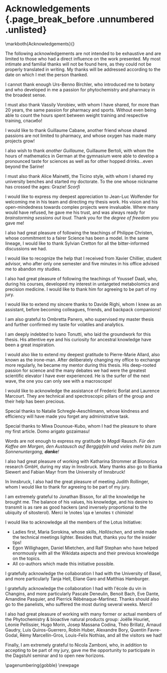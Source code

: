 # Acknowledgements {.page_break_before .unnumbered .unlisted}
\markboth{Acknowledgements}{}

The following acknowledgements are not intended to be exhaustive and are limited to those who had a direct influence on the work presented.
My most intimate and familial thanks will not be found here, as they could not be properly translated in writing.
My thanks will be addressed according to the date on which I met the person thanked.

I cannot thank enough Urs-Benno Birchler, who introduced me to botany and who developed in me a passion for phytochemistry and pharmacy in the broadest sense.

I must also thank Vassily Vorobiev, with whom I have shared, for more than 20 years, the same passion for pharmacy and sports.
Without even being able to count the hours spent between weight training and respective training, спасибо!

I would like to thank Guillaume Cabane, another friend whose shared passions are not limited to pharmacy, and whose oxygen has made many projects grow!

I also wish to thank *another Guillaume*, Guillaume Bertoli, with whom the hours of mathematics in German at the gymnasium were able to develop a pronounced taste for sciences as well as for other hopped drinks...even beyond the Sarine!

I must also thank Alice Mainetti, the Ticino style, with whom I shared my university benches and started my doctorate.
To the one whose nickname has crossed the ages: Grazie! *Scorfi*

I would like to express my deepest appreciation to Jean-Luc Wolfender for welcoming me in his team and directing my thesis work.
His vision and his open-mindedness towards complex projects were invaluable.
Where many would have refused, he gave me his trust, and was always ready for *brainstorming sessions out loud*.
Thank you for the *degree of freedom* you gave me!

I also had great pleasure of following the teachings of Philippe Christen, whose commitment to a fairer Science has been a model.
In the same lineage, I would like to thank Sylvian Cretton for all the bitter-informed discussions we had.

I would like to recognize the help that I received from Xavier Chillier, student advisor, who after only one semester and five minutes in his office advised me to abandon my studies.

I also had great pleasure of following the teachings of Youssef Daali, who, during his courses, developed my interest in untargeted metabolomics and precision medicine.
I would like to thank him for agreeing to be part of my jury.

I would like to extend my sincere thanks to Davide Righi, whom I knew as an assistant, before becoming colleagues, friends, and backpack companions!

I am also grateful to Ombretta Panero, who supervised my master thesis and further confirmed my taste for volatiles and analytics.

I am deeply indebted to Ivano Tonutti, who laid the groundwork for this thesis.
His attentive eye and his curiosity for ancestral knowledge have been a great inspiration.

I would also like to extend my deepest gratitude to Pierre-Marie Allard, also known as the irone-man.
After deliberately changing my office to exchange more regularly, he became my mentor during this thesis.
His deep-rooted passion for science and the many debates we had were the greatest scientific elevator I have ever experienced.
He is the surfer of the next wave, the one you can only see with a macroscope!

I would like to acknowledge the assistance of Frederic Borlat and Laurence Marcourt.
They are technical and spectroscopic pillars of the group and their help has been precious.

Special thanks to Natalie Schregle-Aeschlimann, whose kindness and efficiency will have made you forget any administrative task.

Special thanks to Miwa Dounoue-Kubo, whom I had the pleasure to share my first article.
Domo arigato gozaimasu!

Words are not enough to express my gratitude to *Magdi* Rausch.
*Für den Kaffee am Morgen, den Austausch auf Berggipfeln und vieles mehr bis zum Sonnenuntergang, **danke**!*

I also had great pleasure of working with Katharina Strommer at Bionorica research GmbH, during my stay in Innsbruck.
Many thanks also go to Bianka Siewert and Fabian Mayr from the University of Innsbruck!

In Innsbruck, I also had the great pleasure of meeting Judith Rollinger, whom I would like to thank for agreeing to be part of my jury.

I am extremely grateful to Jonathan Bisson, for all the knowledge he brought me.
The balance of his values, his knowledge, and his desire to transmit is as rare as good hackers (and inversely proportional to the ubiquity of sitosterol).
Merci le 
\notes \qa e \enotes
τ
chimiste!

I would like to acknowledge all the members of the Lotus Initiative:

- Ladies first, Maria Sorokina, whose skills, *Hallöschen*, and smile made the technical meetings lighter. Besides that, thanks you for the insider tips!
- Egon Willighagen, Daniel Mietchen, and Ralf Stephan who have helped enormously with all the Wikidata aspects and their previous knowledge on the topics.
- All co-authors which made this initiative possible.

I gratefully acknowledge the collaboration I had with the University of Basel, and more particularly Tanja Hell, Eliane Garo and Matthias Hamburger.

I gratefully acknowledge the collaboration I had with l'école du vin in Changins, and more particularly Pascale Deneulin, Benoit Bach, Eve Dante, Amandine Pasquier, and Pierrick Rébénaque-Martinez.
Thanks should also go to the panelists, who suffered the most during several weeks.
Merci!

I also had great pleasure of working with many former or actual members of the Phytochemistry & bioactive natural products group: Joëlle Houriet, Léonie Pellissier, Hugo Morin, Josep Massana Codina, Théo Brillatz, Arnaud Gaudry, Luis Quiros-Guerrero, Robin Huber, Alexandre Bory, Quentin Favre-Godal, Rémy Marcellin-Gros, Louis-Felix Nothias, and all the visitors we had!

Finally, I am extremely grateful to Nicola Zamboni, who, in addition to accepting to be part of my jury, gave me the opportunity to participate in the Dagstuhl seminar and to open new horizons.

\pagenumbering{gobble}
\newpage